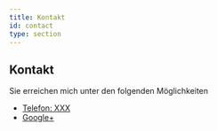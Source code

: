 ```yaml
---
title: Kontakt
id: contact
type: section
---
```

<h2>Kontakt</h2>
<p>Sie erreichen mich unter den folgenden Möglichkeiten</p>
<ul class="list-inline banner-social-buttons">
	<li>
		<a href="tel:+4912341234123" class="btn btn-default btn-lg"><span class="network-name"><span class="glyphicon glyphicon-earphone glyphicon-align-left" aria-hidden="true"></span>Telefon: XXX</span></a>
	</li>
	<li>
		<a href="https://plus.google.com/	" class="btn btn-default btn-lg"><i class="fa fa-google-plus fa-fw"></i> <span class="network-name">Google+</span></a>
	</li>
</ul>
